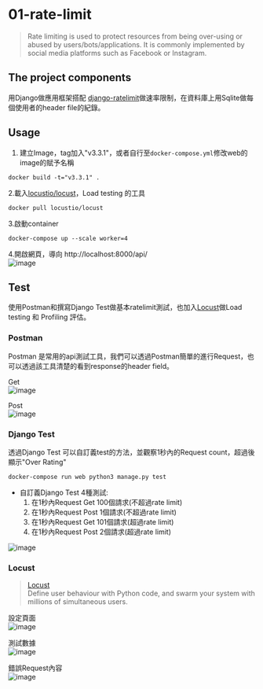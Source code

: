# 01-rate-limit
>Rate limiting is used to protect resources from being over-using or abused by users/bots/applications. It is commonly implemented by social media platforms such as Facebook or Instagram.
## The project components
用Django做應用框架搭配 [django-ratelimit](https://django-ratelimit.readthedocs.io/en/stable/)做速率限制，在資料庫上用Sqlite做每個使用者的header file的紀錄。


## Usage
1. 建立Image，tag加入"v3.3.1"，或者自行至`docker-compose.yml`修改web的image的賦予名稱

```
docker build -t="v3.3.1" .
```
2.載入[locustio/locust](https://hub.docker.com/r/locustio/locust)，Load testing 的工具
```
docker pull locustio/locust
```

3.啟動container
```
docker-compose up --scale worker=4
```
4.開啟網頁，導向 http://localhost:8000/api/  
![image](/image/webpage.png "This is a sample image.")


## Test
使用Postman和撰寫Django Test做基本ratelimit測試，也加入[Locust](https://locust.io/)做Load testing 和 Profiling 評估。  
### Postman
Postman 是常用的api測試工具，我們可以透過Postman簡單的進行Request，也可以透過該工具清楚的看到response的header field。  

Get  
![image](/image/postman_get.png "This is a sample image.")   

Post  
![image](/image/webpage.png "This is a sample image.")  

### Django Test
透過Django Test 可以自訂義test的方法，並觀察1秒內的Request count，超過後顯示"Over Rating"  
```
docker-compose run web python3 manage.py test
```
* 自訂義Django Test 4種測試:  
    1. 在1秒內Request Get 100個請求(不超過rate limit)  
    2. 在1秒內Request Post 1個請求(不超過rate limit)  
    3. 在1秒內Request Get 101個請求(超過rate limit)  
    4. 在1秒內Request Post 2個請求(超過rate limit)  
    
![image](/image/django_test.png "This is a sample image.")

### Locust
> [Locust](https://locust.io/)  
Define user behaviour with Python code, and swarm your system with millions of simultaneous users.  

設定頁面  
![image](/image/locust_index.png "This is a sample image.")  

測試數據  
![image](/image/locust_statistics.png "This is a sample image.") 

錯誤Request內容  
![image](/image/locust_failures.png "This is a sample image.")  


